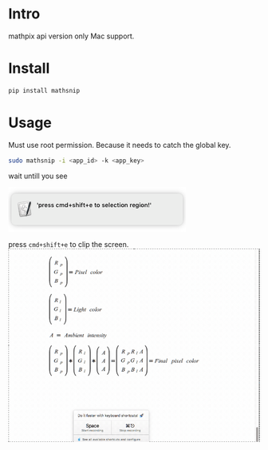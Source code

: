 # Intro
mathpix api version
only Mac support. 


# Install
``` bash
pip install mathsnip
```


# Usage
Must use root permission. Because it needs to catch the global key.
``` bash
sudo mathsnip -i <app_id> -k <app_key>
```
wait untill you see 

![Image](assets/2020-03-21-22-19-17.png)

press `cmd+shift+e` to clip the screen. 
![Image](assets/2020-03-21-22-23-58.gif)
